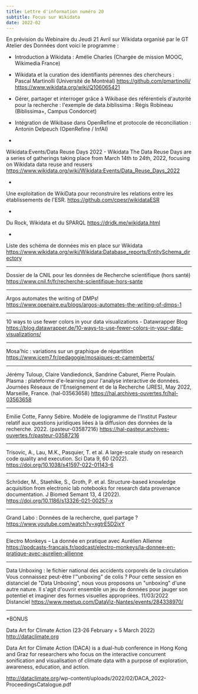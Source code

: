 ```yaml
---
title: Lettre d'information numéro 20
subtitle: Focus sur Wikidata
date: 2022-02
---
```


En prévision du Webinaire du Jeudi 21 Avril sur Wikidata organisé par le GT Atelier des Données dont voici le programme :

* Introduction à Wikidata : Amélie Charles (Chargée de mission MOOC, Wikimedia France)

* Wikidata et la curation des identifiants pérennes des chercheurs : Pascal Martinolli (Université de Montréal)
<https://github.com/pmartinolli/>
<https://www.wikidata.org/wiki/Q106065421>

* Gérer, partager et interroger grâce à Wikibase des référentiels d'autorité pour la recherche : l'exemple de data.biblissima : Régis Robineau (Biblissima+, Campus Condorcet)

* Intégration de Wikibase dans OpenRefine et protocole de réconciliation : Antonin Delpeuch (OpenRefine / InfAI)

-
Wikidata:Events/Data Reuse Days 2022 - Wikidata
The Data Reuse Days are a series of gatherings taking place from March 14th to 24th, 2022, focusing on Wikidata data reuse and reusers
<https://www.wikidata.org/wiki/Wikidata:Events/Data_Reuse_Days_2022>

-
Une exploitation de WikiData pour reconstruire les relations entre les établissements de l'ESR.
<https://github.com/cpesr/wikidataESR>

-
Du Rock, Wikidata et du SPARQL
<https://dridk.me/wikidata.html>

-
Liste des schéma de données mis en place sur Wikidata
<https://www.wikidata.org/wiki/Wikidata:Database_reports/EntitySchema_directory>

----------------------------------------

Dossier de la CNIL pour les données de Recherche scientifique (hors santé)
<https://www.cnil.fr/fr/recherche-scientifique-hors-sante>

----------------------------------------

Argos automates the writing of DMPs!
<https://www.openaire.eu/blogs/argos-automates-the-writing-of-dmps-1>

----------------------------------------

10 ways to use fewer colors in your data visualizations - Datawrapper Blog
<https://blog.datawrapper.de/10-ways-to-use-fewer-colors-in-your-data-visualizations/>

----------------------------------------

Mosa'hic : variations sur un graphique de répartition
<https://www.icem7.fr/pedagogie/mosaiques-et-camemberts/>

----------------------------------------

Jérémy Tuloup, Claire Vandiedonck, Sandrine Caburet, Pierre Poulain. Plasma : plateforme d'e-learning pour l'analyse interactive de données.
Journées Réseaux de l'Enseignement et de la Recherche (JRES), May 2022, Marseille, France. ⟨hal-03563658⟩
<https://hal.archives-ouvertes.fr/hal-03563658>

----------------------------------------

Emilie Cotte, Fanny Sébire. Modèle de logigramme de l’Institut Pasteur relatif aux questions juridiques liées à la diffusion des données de la recherche. 2022. ⟨pasteur-03587216⟩
<https://hal-pasteur.archives-ouvertes.fr/pasteur-03587216>

----------------------------------------

Trisovic, A., Lau, M.K., Pasquier, T. et al. A large-scale study on research code quality and execution. Sci Data 9, 60 (2022).
<https://doi.org/10.1038/s41597-022-01143-6>

----------------------------------------

Schröder, M., Staehlke, S., Groth, P. et al. Structure-based knowledge acquisition from electronic lab notebooks for research data provenance documentation. J Biomed Semant 13, 4 (2022).
<https://doi.org/10.1186/s13326-021-00257-x>

----------------------------------------

Grand Labo : Données de la recherche, quel partage ?
<https://www.youtube.com/watch?v=xgtrE5D2ixY>

----------------------------------------

Electro Monkeys – La donnée en pratique avec Aurélien Allienne
<https://podcasts-francais.fr/podcast/electro-monkeys/la-donnee-en-pratique-avec-aurelien-allienne>

----------------------------------------

Data Unboxing : le fichier national des accidents corporels de la circulation
Vous connaissez peut-être l'"unboxing" de colis ? Pour cette session en distanciel de "Data Unboxing", nous vous proposons un "unboxing" d'une autre nature. Il s'agit d'ouvrir ensemble un jeu de données pour jauger son potentiel et imaginer des formes visuelles appropriées.
11/03/2022 Distanciel
<https://www.meetup.com/DataViz-Nantes/events/284338970/>

----------------------------------------

*BONUS

Data Art for Climate Action (23-26 February + 5 March 2022) <http://dataclimate.org>

Data Art for Climate Action (DACA) is a dual-hub conference in Hong Kong and Graz for researchers who focus on the interactive concurrent sonification and visualisation of climate data with a purpose of exploration, awareness, education, and action.

<http://dataclimate.org>/wp-content/uploads/2022/02/DACA_2022-ProceedingsCatalogue.pdf 
